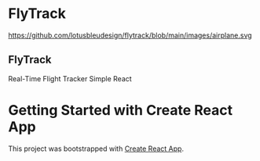 # FlyTrack

https://github.com/lotusbleudesign/flytrack/blob/main/images/airplane.svg

## FlyTrack

Real-Time Flight Tracker Simple React

# Getting Started with Create React App

This project was bootstrapped with [Create React App](https://github.com/facebook/create-react-app).
